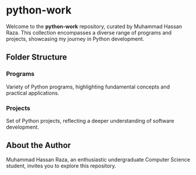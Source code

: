 # python-work
Welcome to the **python-work** repository, curated by Muhammad Hassan Raza. This collection encompasses a diverse range of programs and projects, showcasing my journey in Python development.

## Folder Structure
### Programs
Variety of Python programs, highlighting fundamental concepts and practical applications.
### Projects
Set of Python projects, reflecting a deeper understanding of software development.

## About the Author
Muhammad Hassan Raza, an enthusiastic undergraduate Computer Science student, invites you to explore this repository.
